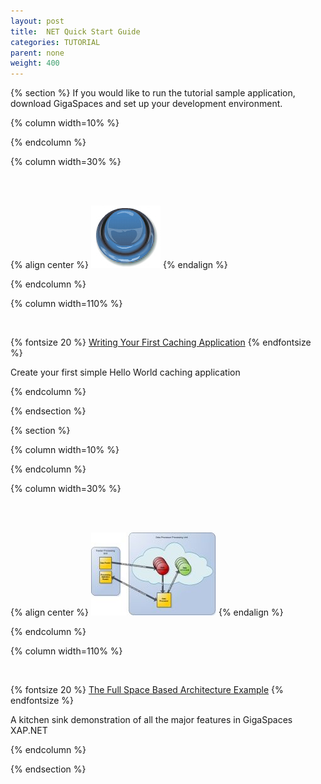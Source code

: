 ```yaml
---
layout: post
title:  NET Quick Start Guide
categories: TUTORIAL
parent: none
weight: 400
---
```


{% section %}
If you would like to run the tutorial sample application, download GigaSpaces and set up your development environment.

{% column width=10% %}

{% endcolumn %}

{% column width=30% %}

<br/>
<br/>

{% align center %}
[![button2.jpg](/attachment_files/dotnet/button2.jpg)](./dotnet-your-first-data-grid-application.html)
{% endalign %}

{% endcolumn %}

{% column width=110% %}

<br/>

{% fontsize 20 %}
[Writing Your First Caching Application](./dotnet-your-first-data-grid-application.html)
{% endfontsize %}

Create your first simple Hello World caching application

{% endcolumn %}

{% endsection %}

{% section %}

{% column width=10% %}

{% endcolumn %}

{% column width=30% %}

<br/>
<br/>

{% align center %}
[![dataexamplesmall.jpg](/attachment_files/dotnet/dataexamplesmall.jpg)](./your-first-xtp-application.html)
{% endalign %}

{% endcolumn %}

{% column width=110% %}

<br/>

{% fontsize 20 %}
[The Full Space Based Architecture Example](./your-first-xtp-application.html)
{% endfontsize %}

A kitchen sink demonstration of all the major features in GigaSpaces XAP.NET

{% endcolumn %}

{% endsection %}
